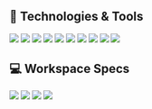 ## 🚀 Technologies & Tools 
![](https://img.shields.io/badge/React-informational?style=for-the-square&logo=react&logoColor=ffffff&color=066d89)
![](https://img.shields.io/badge/TypeScript-informational?style=for-the-square&logo=typescript&logoColor=ffffff&color=007acc)
![](https://img.shields.io/badge/JavaScript-323330?style=for-the-square&logo=javascript&logoColor=F7DF1E)
![](https://img.shields.io/badge/HTML-informational?style=for-square&logo=html5&logoColor=ffffff&color=E44D26)
![](https://img.shields.io/badge/Sass-CC6699?style=for-square&logo=sass&logoColor=white)
![](https://img.shields.io/badge/PostgreSQL-informational?style=for-square&logo=postgresql&logoColor=ffffff&color=336791)
![](https://img.shields.io/badge/MySQL-informational?style=for-square&logo=mysql&logoColor=ffffff&color=007D7D)
![](https://img.shields.io/badge/VS%20Code-informational?style=flat-square&logo=visual-studio-code&logoColor=white&color=007acc)
![](https://img.shields.io/badge/GIT-E44C30?style=for-the-square&logo=git&logoColor=white)
![](https://img.shields.io/badge/Ubuntu-E95420?style=for-square&logo=ubuntu&logoColor=white)

## 💻 Workspace Specs
![](https://img.shields.io/badge/NVIDIA-RTX3060-76B900?style=for-the-square&logo=nvidia&logoColor=white)
![](https://img.shields.io/badge/AMD-Ryzen_5_5600H-ED1C24?style=for-the-square&logo=amd&logoColor=white)
![](https://img.shields.io/badge/Windows-HP_OMEN_15-0078D6?style=for-the-square&logo=windows&logoColor=white)
![](https://img.shields.io/badge/Apple-MacBook_Pro_2012-999999?style=for-the-square&logo=apple&logoColor=white)
<!--
## 📈 GitHub Stats

![](https://github-readme-stats.vercel.app/api?username=ra1n-xd&layout=compact&show_icons=true&theme=white&icon_color=2a84ea&hide_border=true&bg_color=00000000&text_color=21a8bc)
![](https://github-readme-stats.vercel.app/api/top-langs/?username=ra1n-xd&layout=compact&theme=white&icon_color=2a84ea&hide_border=true&bg_color=00000000&text_color=21a8bc)

<!--
https://github.com/Ileriayo/markdown-badges
style=for-the-square
-->

